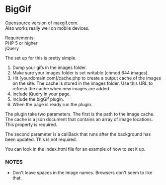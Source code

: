 BigGif
======

Opensource version of maxgif.com.<br/>
Also works really well on mobile devices.<br/>

Requirements:<br/>
PHP 5 or higher<br/>
jQuery<br/>

The set up for this is pretty simple.

<ol>
<li>Dump your gifs in the images folder.</li>
<li>Make sure your images folder is set writable (chmod 644 images).</li>
<li>Hit [yourdomain.com]/cache.php to create a output cache of the images on the site. The cache is stored in the images folder. Use this URL to refresh the cache when new images are added.</li>
<li>Include jQuery in your page.</li>
<li>Include the bigGif plugin.</li>
<li>When the page is ready run the plugin.</li>
</ol>

<p>The plugin take two parameters. The first is the path to the image cache. The cache is a json document that contains an array of image locations. This property is required.</p>
<p>The second parameter is a callBack that runs after the background has been updated. This is not required.</p>

<p>You can look in the index.html file for an example of how to set it up.</p>

<h3>NOTES</h3>
<ul>
    <li>Don't leave spaces in the image names. Browsers don't seem to like that.</li>
</ul>